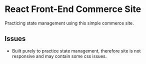 # React Front-End Commerce Site

Practicing state management using this simple commerce site.

## Issues

- Built purely to practice state management, therefore site is not responsive and may contain some css issues.
